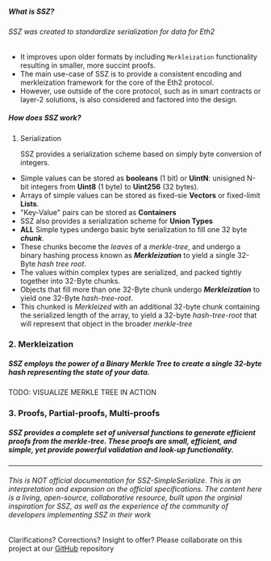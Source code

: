 ##### What is SSZ?

###### SSZ was created to standardize serialization for data for Eth2

- It improves upon older formats by including `Merkleization` functionality resulting in smaller, more succint proofs.
- The main use-case of SSZ is to provide a consistent encoding and merkleization framework for the core of the Eth2 protocol.
- However, use outside of the core protocol, such as in smart contracts or layer-2 solutions, is also considered and factored into the design.

##### How does SSZ work?

1. Serialization

     SSZ provides a serialization scheme based on simply byte conversion of integers.

- Simple values can be stored as **booleans** (1 bit) or **UintN**: unisigned N-bit integers from **Uint8** (1 byte) to **Uint256** (32 bytes).
- Arrays of simple values can be stored as fixed-sie **Vectors** or fixed-limit **Lists**.
- "Key-Value" pairs can be stored as **Containers**
- SSZ also provides a serialization scheme for **Union Types**
- **ALL** Simple types undergo basic byte serialization to fill one 32 byte **_chunk_**.
- These chunks become the _leaves_ of a _merkle-tree_, and undergo a binary hashing process known as **_Merkleization_** to yield a single 32-Byte _hash tree root_.
- The values within complex types are serialized, and packed tightly together into 32-Byte chunks.
-  Objects that fill more than one 32-Byte chunk undergo **_Merkleization_** to yield one 32-Byte _hash-tree-root_.
-  This chunked is _Merkleized_ with an additional 32-byte chunk containing the serialized length of the array, to yield a 32-byte _hash-tree-root_ that will represent that object in the broader _merkle-tree_

### 2. Merkleization

##### SSZ employs the power of a **_Binary Merkle Tree_** to create a single 32-byte hash representing the state of your data.

TODO: VISUALIZE MERKLE TREE IN ACTION

### 3. Proofs, Partial-proofs, Multi-proofs

##### SSZ provides a complete set of universal functions to generate efficient proofs from the merkle-tree. These proofs are small, efficient, and simple, yet provide powerful validation and look-up functionality.

---

###### This is NOT official documentation for SSZ-SimpleSerialize. This is an interpretation and expansion on the official specifications. The content here is a living, open-source, collaborative resource, built upon the orginial inspiration for SSZ, as well as the experience of the community of developers implementing SSZ in their work

Clarifications? Corrections? Insight to offer? Please collaborate on this project at our [GitHub](#https://www.github.com/scottypoi/ssz-simpleserialize) repository
